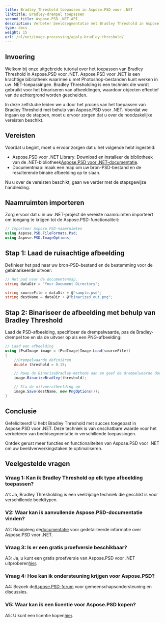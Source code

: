 ```yaml
---
title: Bradley Threshold toepassen in Aspose.PSD voor .NET
linktitle: Bradley-drempel toepassen
second_title: Aspose.PSD .NET-API
description: Verbeter beeldsegmentatie met Bradley Threshold in Aspose.PSD voor .NET. Een stap-voor-stap handleiding voor effectieve binarisatie.
type: docs
weight: 15
url: /nl/net/image-processing/apply-bradley-threshold/
---
```

## Invoering

Welkom bij onze uitgebreide tutorial over het toepassen van Bradley Threshold in Aspose.PSD voor .NET. Aspose.PSD voor .NET is een krachtige bibliotheek waarmee u met Photoshop-bestanden kunt werken in uw .NET-toepassingen. Bradley Thresholding is een techniek die wordt gebruikt voor het binariseren van afbeeldingen, waardoor objecten effectief van de achtergrond worden gescheiden.

In deze zelfstudie leiden we u door het proces van het toepassen van Bradley Threshold met behulp van Aspose.PSD voor .NET. Voordat we ingaan op de stappen, moet u ervoor zorgen dat u over de noodzakelijke vereisten beschikt.

## Vereisten

Voordat u begint, moet u ervoor zorgen dat u het volgende hebt ingesteld:

-  Aspose.PSD voor .NET Library: Download en installeer de bibliotheek van de .NET-bibliotheek[Aspose.PSD voor .NET-documentatie](https://reference.aspose.com/psd/net/).
- Documentmap: maak een map om uw bron-PSD-bestand en de resulterende binaire afbeelding op te slaan.

Nu u over de vereisten beschikt, gaan we verder met de stapsgewijze handleiding.

## Naamruimten importeren

Zorg ervoor dat u in uw .NET-project de vereiste naamruimten importeert om toegang te krijgen tot de Aspose.PSD-functionaliteit:

```csharp
// Importeer Aspose.PSD-naamruimten
using Aspose.PSD.FileFormats.Psd;
using Aspose.PSD.ImageOptions;
```

## Stap 1: Laad de ruisachtige afbeelding

Definieer het pad naar uw bron-PSD-bestand en de bestemming voor de gebinariseerde uitvoer:

```csharp
// Het pad naar de documentenmap.
string dataDir = "Your Document Directory";

string sourceFile = dataDir + @"sample.psd";
string destName = dataDir + @"binarized_out.png";
```

## Stap 2: Binariseer de afbeelding met behulp van Bradley Threshold

Laad de PSD-afbeelding, specificeer de drempelwaarde, pas de Bradley-drempel toe en sla de uitvoer op als een PNG-afbeelding:

```csharp
// Laad een afbeelding
using (PsdImage image = (PsdImage)Image.Load(sourceFile))
{
    //Drempelwaarde definiëren
    double threshold = 0.15;

    // Roep de BinarizeBradley-methode aan en geef de drempelwaarde door als parameter
    image.BinarizeBradley(threshold);

    // Sla de uitvoerafbeelding op
    image.Save(destName, new PngOptions());
}
```

## Conclusie

Gefeliciteerd! U hebt Bradley Threshold met succes toegepast in Aspose.PSD voor .NET. Deze techniek is van onschatbare waarde voor het verbeteren van beeldsegmentatie in verschillende toepassingen.

Ontdek gerust meer functies en functionaliteiten van Aspose.PSD voor .NET om uw beeldverwerkingstaken te optimaliseren.

## Veelgestelde vragen

### Vraag 1: Kan ik Bradley Threshold op elk type afbeelding toepassen?

A1: Ja, Bradley Thresholding is een veelzijdige techniek die geschikt is voor verschillende beeldtypen.

### V2: Waar kan ik aanvullende Aspose.PSD-documentatie vinden?

 A2: Raadpleeg de[documentatie](https://reference.aspose.com/psd/net/) voor gedetailleerde informatie over Aspose.PSD voor .NET.

### Vraag 3: Is er een gratis proefversie beschikbaar?

 A3: Ja, u kunt een gratis proefversie van Aspose.PSD voor .NET uitproberen[hier](https://releases.aspose.com/).

### Vraag 4: Hoe kan ik ondersteuning krijgen voor Aspose.PSD?

 A4: Bezoek de[Aspose.PSD-forum](https://forum.aspose.com/c/psd/34) voor gemeenschapsondersteuning en discussies.

### V5: Waar kan ik een licentie voor Aspose.PSD kopen?

 A5: U kunt een licentie kopen[hier](https://purchase.aspose.com/buy).